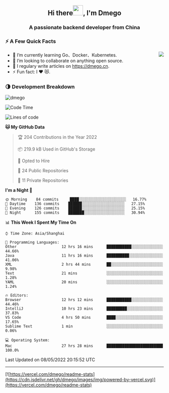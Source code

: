 <h2 align="center">Hi there<img src="https://cdn.jsdelivr.net/gh/dmego/images/img/Hi.gif" height="32" />, I'm Dmego </h2>
<h3 align="center">A passionate backend developer from China</h3>

### ⚡️ A Few Quick Facts

<img align="right" src="https://readme-stats-dmego.vercel.app/api?username=dmego&show_icons=true&icon_color=1573B3&hide_title=true&text_color=718096&bg_color=00000000&hide_border=true"/>

<ul>
    <li> 🌱 I’m currently learning Go、Docker、Kubernetes.</li>
    <li> 👯 I’m looking to collaborate on anything open source.</li>
    <li> 📝 I regulary write articles on <a href="https://dmego.cn">https://dmego.cn</a>.</li>
    <li> ⚡ Fun fact: I ❤️ 😻.</li>
</ul>

### 🌗 Development Breakdown

<img src="https://komarev.com/ghpvc/?username=dmego" alt="dmego" />

<!--START_SECTION:waka-->
![Code Time](http://img.shields.io/badge/Code%20Time-1%2C230%20hrs%2036%20mins-blue)

![Lines of code](https://img.shields.io/badge/From%20Hello%20World%20I%27ve%20Written-246%20Thousand%20lines%20of%20code-blue)

**🐱 My GitHub Data** 

> 🏆 204 Contributions in the Year 2022
 > 
> 📦 219.9 kB Used in GitHub's Storage 
 > 
> 💼 Opted to Hire
 > 
> 📜 24 Public Repositories 
 > 
> 🔑 11 Private Repositories  
 > 
**I'm a Night 🦉** 

```text
🌞 Morning    84 commits     ████░░░░░░░░░░░░░░░░░░░░░   16.77% 
🌆 Daytime    136 commits    ██████░░░░░░░░░░░░░░░░░░░   27.15% 
🌃 Evening    126 commits    ██████░░░░░░░░░░░░░░░░░░░   25.15% 
🌙 Night      155 commits    ███████░░░░░░░░░░░░░░░░░░   30.94%

```


📊 **This Week I Spent My Time On** 

```text
⌚︎ Time Zone: Asia/Shanghai

💬 Programming Languages: 
Other                    12 hrs 16 mins      ███████████░░░░░░░░░░░░░░   44.66% 
Java                     11 hrs 16 mins      ██████████░░░░░░░░░░░░░░░   41.06% 
XML                      2 hrs 44 mins       ██░░░░░░░░░░░░░░░░░░░░░░░   9.98% 
Text                     21 mins             ░░░░░░░░░░░░░░░░░░░░░░░░░   1.28% 
YAML                     20 mins             ░░░░░░░░░░░░░░░░░░░░░░░░░   1.24%

🔥 Editors: 
Browser                  12 hrs 12 mins      ███████████░░░░░░░░░░░░░░   44.46% 
IntelliJ                 10 hrs 23 mins      █████████░░░░░░░░░░░░░░░░   37.83% 
VS Code                  4 hrs 50 mins       ████░░░░░░░░░░░░░░░░░░░░░   17.65% 
Sublime Text             1 min               ░░░░░░░░░░░░░░░░░░░░░░░░░   0.06%

💻 Operating System: 
Mac                      27 hrs 28 mins      █████████████████████████   100.0%

```


 Last Updated on 08/05/2022 20:15:52 UTC
<!--END_SECTION:waka-->

---

[![https://vercel.com/dmego/readme-stats](https://cdn.jsdelivr.net/gh/dmego/images/img/powered-by-vercel.svg)](https://vercel.com/dmego/readme-stats)

